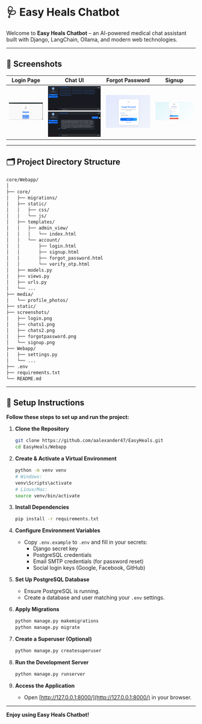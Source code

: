 # 🩺 Easy Heals Chatbot

Welcome to **Easy Heals Chatbot** – an AI-powered medical chat assistant built with Django, LangChain, Ollama, and modern web technologies.

---

## 📸 Screenshots

| Login Page | Chat UI | Forgot Password | Signup |
|:----------:|:-------:|:---------------:|:------:|
| ![Login](screenshots/login.png) | ![Chat 1](screenshots/chats1.png) ![Chat 2](screenshots/chats2.png) | ![Forgot Password](screenshots/forgotpassword.png) | ![Signup](screenshots/signup.png) |

---

## 🗂️ Project Directory Structure

```plaintext
core/Webapp/
│
├── core/
│   ├── migrations/
│   ├── static/
│   │   ├── css/
│   │   └── js/
│   ├── templates/
│   │   ├── admin_view/
│   │   │   └── index.html
│   │   └── account/
│   │       ├── login.html
│   │       ├── signup.html
│   │       ├── forgot_password.html
│   │       └── verify_otp.html
│   ├── models.py
│   ├── views.py
│   ├── urls.py
│   └── ...
├── media/
│   └── profile_photos/
├── static/
├── screenshots/
│   ├── login.png
│   ├── chats1.png
│   ├── chats2.png
│   ├── forgotpassword.png
│   └── signup.png
├── Webapp/
│   ├── settings.py
│   └── ...
├── .env
├── requirements.txt
└── README.md
```

---

## 🚀 Setup Instructions

**Follow these steps to set up and run the project:**

1. **Clone the Repository**
    ```bash
    git clone https://github.com/aalexander47/EasyHeals.git
    cd EasyHeals/Webapp
    ```

2. **Create & Activate a Virtual Environment**
    ```bash
    python -m venv venv
    # Windows:
    venv\Scripts\activate
    # Linux/Mac:
    source venv/bin/activate
    ```

3. **Install Dependencies**
    ```bash
    pip install -r requirements.txt
    ```

4. **Configure Environment Variables**
    - Copy `.env.example` to `.env` and fill in your secrets:
      - Django secret key
      - PostgreSQL credentials
      - Email SMTP credentials (for password reset)
      - Social login keys (Google, Facebook, GitHub)

5. **Set Up PostgreSQL Database**
    - Ensure PostgreSQL is running.
    - Create a database and user matching your `.env` settings.

6. **Apply Migrations**
    ```bash
    python manage.py makemigrations
    python manage.py migrate
    ```

7. **Create a Superuser (Optional)**
    ```bash
    python manage.py createsuperuser
    ```

8. **Run the Development Server**
    ```bash
    python manage.py runserver
    ```

9. **Access the Application**
    - Open [http://127.0.0.1:8000/](http://127.0.0.1:8000/) in your browser.

---

**Enjoy using Easy Heals Chatbot!**

